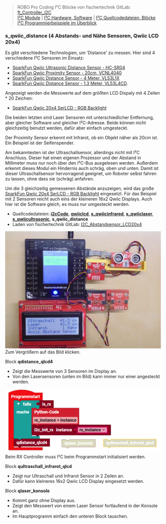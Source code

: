 
> ROBO Pro Coding I²C Blöcke von fischertechnik GitLab: [ft_Controller_I2C](https://git.fischertechnik-cloud.com/i2c/ft_Controller_I2C)\
> [I²C Module](https://elssner.github.io/ft-Controller-I2C/#tabelle-1) |
[I²C Hardware, Software](https://elssner.github.io/ft-Controller-I2C/#ic) |
[I²C Quellcodedateien, Blöcke](https://elssner.github.io/ft-Controller-I2C/#beschreibung-der-quellcodedateien-alphabetisch-geordnet)\
[I²C Programmierbeispiele im Überblick](../examples)


### s_qwiic_distance (4 Abstands- und Nähe Sensoren, Qwiic LCD 20x4)

Es gibt verschiedene Technologien, um 'Distance' zu messen. Hier sind 4 verschiedene I²C Sensoren im Einsatz: 
* [SparkFun Qwiic Ultrasonic Distance Sensor - HC-SR04](https://www.sparkfun.com/products/17777)
* [SparkFun Qwiic Proximity Sensor - 20cm, VCNL4040](https://www.sparkfun.com/products/15177)
* [SparkFun Qwiic Distance Sensor - 4 Meter, VL53L1X](https://www.sparkfun.com/products/14722)
* [SparkFun Qwiic Distance Sensor - 1.3 Meter, VL53L4CD](https://www.sparkfun.com/products/18993).

Angezeigt werden die Messwerte auf dem größten LCD Dispaly mit 4 Zeilen * 20 Zeichen:
* [SparkFun Qwiic 20x4 SerLCD - RGB Backlight](https://www.sparkfun.com/products/16398)

Die beiden letzten sind Laser Sensoren mit unterschiedlicher Entfernung, aber gleicher Software und gleicher I²C-Adresse. Beide können nicht gleichzeitig benutzt werden, dafür aber einfach umgesteckt.

Der Proximity Sensor erkennt mit Infrarot, ob ein Objekt näher als 20cm ist. Ein Beispiel ist der Seifenspender.

Am bekanntesten ist der Ultraschallsensor, allerdings nicht mit I²C Anschluss. Dieser hat einen eigenen Prozessor und der Abstand in Millimeter muss nur noch über den I²C-Bus ausgelesen werden.
Außerdem erkennt dieses Modul ein Hindernis auch schräg, oben und unten. Damit ist dieser Ultraschallsensor hervorragend geeignet, um Roboter selbst fahren zu lassen, ohne dass sie (schräg) anfahren.

Um die 3 gleichzeitig gemessenen Abstände anzuzeigen, wird das große [SparkFun Qwiic 20x4 SerLCD - RGB Backlight](https://www.sparkfun.com/products/16398) eingesetzt. 
Für das Beispiel mit 2 Sensoren reicht auch eins der kleineren 16x2 Qwiic Displays. Auch hier ist die Software gleich, es muss nur umgesteckt werden.

* Quellcodedateien: **[i2cCode](../#i2ccodepy)**, **[qwiiclcd](../#qwiiclcdpy)**, **[s_qwiicinfrared](../#s_qwiicinfraredpy)**, **[s_qwiiclaser](../#s_qwiiclaserpy)**, **[s_qwiicultrasonic](../#s_qwiicultrasonicpy)**, **s_qwiic_distance**
* Laden von fischertechnik GitLab: [I2C_Abstandsensor_LCD20x4](https://git.fischertechnik-cloud.com/i2c/I2C_Abstandsensor_LCD20x4)

[![](DSC00483_512.JPG)](DSC00483.JPG)\
Zum Vergrößern auf das Bild klicken.

<a name="qdistance_qlcd4"></a>
Block **qdistance_qlcd4**
* Zeigt die Messwerte von 3 Sensoren im Display an.
* Von den Lasersensoren (unten im Bild) kann immer nur einer angesteckt werden.

![](s_qwwic_distance.png)\
Beim RX Controller muss I²C beim Programmstart initialisiert werden.

Block **qultraschall_infrarot_qlcd**
* Zeigt nur Ultraschall und Infrarot Sensor in 2 Zeilen an.
* Dafür kann kleineres 16x2 Qwiic LCD Display eingesetzt werden.

Block **qlaser_konsole**
* Kommt ganz ohne Display aus.
* Zeigt den Messwert von einem Laser Sensor fortlaufend in der Konsole an.
* Im Hauptprogramm einfach den unteren Block tauschen.
